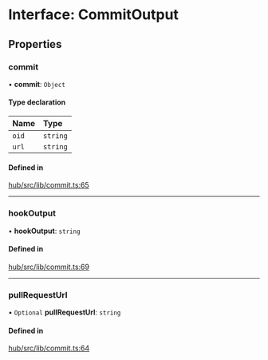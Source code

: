 # Interface: CommitOutput

## Properties

### commit

• **commit**: `Object`

#### Type declaration

| Name | Type |
| :------ | :------ |
| `oid` | `string` |
| `url` | `string` |

#### Defined in

[hub/src/lib/commit.ts:65](https://github.com/huggingface/huggingface.js/blob/main/packages/hub/src/lib/commit.ts#L65)

___

### hookOutput

• **hookOutput**: `string`

#### Defined in

[hub/src/lib/commit.ts:69](https://github.com/huggingface/huggingface.js/blob/main/packages/hub/src/lib/commit.ts#L69)

___

### pullRequestUrl

• `Optional` **pullRequestUrl**: `string`

#### Defined in

[hub/src/lib/commit.ts:64](https://github.com/huggingface/huggingface.js/blob/main/packages/hub/src/lib/commit.ts#L64)
